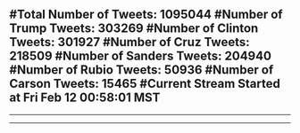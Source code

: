 #Total Number of Tweets: 1095044 
#Number of Trump Tweets: 303269
#Number of Clinton Tweets: 301927
#Number of Cruz Tweets: 218509
#Number of Sanders Tweets: 204940
#Number of Rubio Tweets: 50936
#Number of Carson Tweets: 15465
#Current Stream Started at Fri Feb 12 00:58:01 MST
---
---
---
